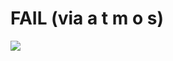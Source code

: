 <!--
id: 37574992
link: http://tumblr.atmos.org/post/37574992/fail-via-a-t-m-o-s
slug: fail-via-a-t-m-o-s
date: Sat Jun 07 2008 21:48:48 GMT-0700 (PDT)
publish: 2008-06-07
tags: 
title: FAIL (via a t m o s)
-->


FAIL (via a t m o s)
====================

![](http://25.media.tumblr.com/ZyX8Upfyn9ypeu3dDU9qFnim_500.jpg)

